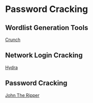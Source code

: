 # Password Cracking

## Wordlist Generation Tools
[Crunch](Crunch)

## Network Login Cracking
[Hydra](Hydra)

## Password Cracking
[John The Ripper](John-the-Ripper)
